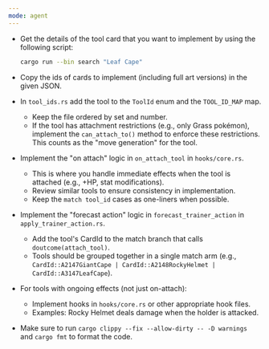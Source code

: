 ```yaml
---
mode: agent
---
```


- Get the details of the tool card that you want to implement by using the following script:

  ```bash
  cargo run --bin search "Leaf Cape"
  ```

- Copy the ids of cards to implement (including full art versions) in the given JSON.
- In `tool_ids.rs` add the tool to the `ToolId` enum and the `TOOL_ID_MAP` map.
  - Keep the file ordered by set and number.
  - If the tool has attachment restrictions (e.g., only Grass pokémon), implement the `can_attach_to()` method to enforce these restrictions. This counts as the "move generation" for the tool.
- Implement the "on attach" logic in `on_attach_tool` in `hooks/core.rs`.
  - This is where you handle immediate effects when the tool is attached (e.g., +HP, stat modifications).
  - Review similar tools to ensure consistency in implementation.
  - Keep the `match tool_id` cases as one-liners when possible.
- Implement the "forecast action" logic in `forecast_trainer_action` in `apply_trainer_action.rs`.
  - Add the tool's CardId to the match branch that calls `doutcome(attach_tool)`.
  - Tools should be grouped together in a single match arm (e.g., `CardId::A2147GiantCape | CardId::A2148RockyHelmet | CardId::A3147LeafCape`).
- For tools with ongoing effects (not just on-attach):
  - Implement hooks in `hooks/core.rs` or other appropriate hook files.
  - Examples: Rocky Helmet deals damage when the holder is attacked.
- Make sure to run `cargo clippy --fix --allow-dirty -- -D warnings` and `cargo fmt` to format the code.
